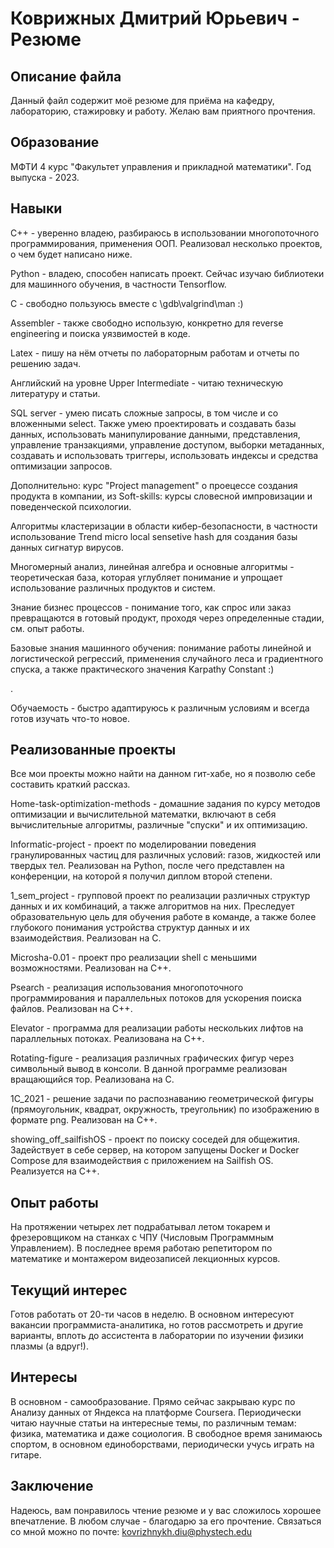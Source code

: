 # Коврижных Дмитрий Юрьевич - Резюме

## Описание файла

Данный файл содержит моё резюме для приёма на кафедру, лабораторию, стажировку и работу. Желаю вам приятного прочтения.

## Образование

МФТИ 4 курс "Факультет управления и прикладной математики". Год выпуска - 2023. 

## Навыки

С++ - уверенно владею, разбираюсь в использовании многопоточного программирования, применения ООП. Реализовал несколько проектов, о чем будет написано ниже.

Python - владею, способен написать проект. Сейчас изучаю библиотеки для машинного обучения, в частности Tensorflow.

С - свободно пользуюсь вместе с \gdb\valgrind\man :)

Assembler - также свободно использую, конкретно для reverse engineering и поиска уязвимостей в коде.

Latex - пишу на нём отчеты по лабораторным работам и отчеты по решению задач.

Английский на уровне Upper Intermediate - читаю техническую литературу и статьи.

SQL server - умею писать сложные запросы, в том числе и со вложенными select. Также умею проектировать и создавать базы данных, использовать манипулирование данными, представления, управление транзакциями, управление доступом, выборки метаданных, создавать и использовать триггеры, использовать индексы и средства оптимизации запросов.

Дополнительно: курс "Project management" о проецессе создания продукта в компании, из Soft-skills: курсы словесной импровизации и поведенческой психологии.

Алгоритмы кластеризации в области кибер-безопасности, в частности использование Trend micro local sensetive hash для создания базы данных сигнатур вирусов.

Многомерный анализ, линейная алгебра и основные алгоритмы - теоретическая база, которая углубляет понимание и упрощает использование различных продуктов и систем.

Знание бизнес процессов - понимание того, как спрос или заказ превращаются в готовый продукт, проходя через определенные стадии, см. опыт работы.

Базовые знания машинного обучения: понимание работы линейной и логистической регрессий, применения случайного леса и градиентного спуска, а также практического значения Karpathy Constant :)

.

Обучаемость - быстро адаптируюсь к различным условиям и всегда готов изучать что-то новое.

## Реализованные проекты

Все мои проекты можно найти на данном гит-хабе, но я позволю себе составить краткий рассказ.

Home-task-optimization-methods - домашние задания по курсу методов оптимизации и вычислительной математки, включают в себя вычислительные алгоритмы, различные "спуски" и их оптимизацию.

Informatic-project - проект по моделировании поведения гранулированных частиц для различных условий: газов, жидкостей или твердых тел. Реализован на Python, после чего представлен на конференции, на которой я получил диплом второй степени.

1_sem_project - групповой проект по реализации различных структур данных и их комбинаций, а также алгоритмов на них. Преследует образовательную цель для обучения работе в команде, а также более глубокого понимания устройства структур данных и их взаимодействия. Реализован на С.

Microsha-0.01 - проект про реализации shell с меньшими возможностями. Реализован на С++.

Psearch - реализация использования многопоточного программирования и параллельных потоков для ускорения поиска файлов. Реализован на С++.

Elevator - программа для реализации работы нескольких лифтов на параллельных потоках. Реализована на С++.

Rotating-figure - реализация различных графических фигур через символьный вывод в консоли. В данной программе реализован вращающийся тор. Реализована на С.

1C_2021 - решение задачи по распознаванию геометрической фигуры (прямоугольник, квадрат, окружность, треугольник) по изображению в формате png. Реализован на С++.

showing_off_sailfishOS - проект по поиску соседей для общежития. Задействует в себе сервер, на котором запущены Docker и Docker Compose для взаимодействия с приложением на Sailfish OS. Реализуется на С++.

## Опыт работы

На протяжении четырех лет подрабатывал летом токарем и фрезеровщиком на станках с ЧПУ (Числовым Программным Управлением). В последнее время работаю репетитором по математике и монтажером видеозаписей лекционных курсов.

## Текущий интерес

Готов работать от 20-ти часов в неделю. В основном интересуют вакансии программиста-аналитика, но готов рассмотреть и другие варианты, вплоть до ассистента в лаборатории по изучении физики плазмы (а вдруг!).

## Интересы
В основном - самообразование. Прямо сейчас закрываю курс по Анализу данных от Яндекса на платформе Coursera. Периодически читаю научные статьи на интересные темы, по различным темам: физика, математика и даже социология. В свободное время занимаюсь спортом, в основном единоборствами, периодически учусь играть на гитаре. 

## Заключение

Надеюсь, вам понравилось чтение резюме и у вас сложилось хорошее впечатление. В любом случае - благодарю за его прочтение. Связаться со мной можно по почте: kovrizhnykh.diu@phystech.edu
